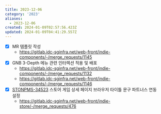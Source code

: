 ```yaml
---
title: 2023-12-06
category: '2023'
aliases:
  - 2023-12-06
created: 2024-01-09T02:57:56.423Z
updated: 2024-01-09T04:41:29.557Z
---
```


- [x] MR 템플릿 작성
  - https://gitlab.idc-sginfra.net/web-front/indie-components/-/merge_requests/1145
- [x] GNB 3-Depth 메뉴 관련 인터렉션 적용 및 배포
  - https://gitlab.idc-sginfra.net/web-front/indie-components/-/merge_requests/1132
  - https://gitlab.idc-sginfra.net/web-front/indie-components/-/merge_requests/1146
- [x] [STONPMS-34523](https://jira.smilegate.net/browse/STONPMS-34523) 스토어 게임 상세 페이지 브라우저 타이틀 문구 파트너스 연동 설정
  - https://gitlab.idc-sginfra.net/web-front/indie-store/-/merge_requests/476
